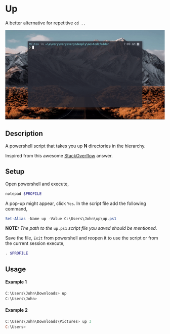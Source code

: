 # Up
A better alternative for repetitive `cd ..`

![](demo.gif)

## Description
A powershell script that takes you up __N__ directories in the hierarchy. 

Inspired from this awesome [StackOverflow](https://stackoverflow.com/a/245724) answer.

## Setup
Open powershell and execute,
```powershell
notepad $PROFILE
```
A pop-up might appear, click `Yes`.
In the script file add the following command,

```powershell
Set-Alias -Name up -Value C:\Users\John\up\up.ps1
```
__NOTE:__ *The path to the* `up.ps1` *script file you saved should be mentioned*.

Save the file, `Exit` from powershell and reopen it to use the script or from the current session execute,
```powershell
. $PROFILE
```
## Usage
#### Example 1
```powershell
C:\Users\John\Downloads> up
C:\Users\John>
```
#### Example 2
```powershell
C:\Users\John\Downloads\Pictures> up 3
C:\Users>
```
